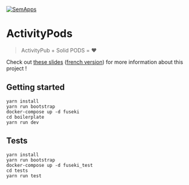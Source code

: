 [![SemApps](https://badgen.net/badge/Powered%20by/SemApps/28CDFB)](https://semapps.org)

# ActivityPods

> ActivityPub + Solid PODS = ❤️

Check out [these slides](./proposal/proposal-english.pdf) ([french version](./proposal/proposal-french.pdf)) for more information about this project !

## Getting started

```
yarn install
yarn run bootstrap
docker-compose up -d fuseki
cd boilerplate
yarn run dev
```

## Tests

```
yarn install
yarn run bootstrap
docker-compose up -d fuseki_test
cd tests
yarn run test
```
